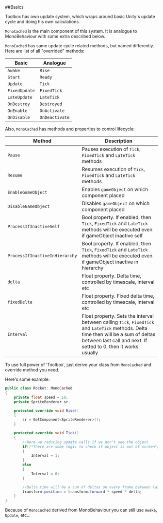 ##Basics

Toolbox has own update system, which wraps around basic Unity's update cycle and doing his own calculations.

`MonoCached` is the main component of this system. It is analogue to MonoBehaviour with some extra described below.

`MonoCached` has same update cycle related methods, but named differently. Here are list of all "overrided" methods:

|Basic|Analogue|
|-|-|
|`Awake`|`Rise`|
|`Start`|`Ready`|
|`Update`|`Tick`|
|`FixedUpdate`|`FixedTick`|
|`LateUpdate`|`LateTick`|
|`OnDestroy`|`Destroyed`|
|`OnEnable`|`OnActivate`|
|`OnDisable`|`OnDeactivate`|

Also, `MonoCached` has methods and properties to control lifecycle:

|Method|Description|
|-|-|
|`Pause`|Pauses execution of `Tick`, `FixedTick` and `LateTick` methods|
|`Resume`|Resumes execution of `Tick`, `FixedTick` and `LateTick` methods|
|`EnableGameObject`|Enables `gameObject` on which component placed|
|`DisableGameObject`|Disables `gameObject` on which component placed|
|`ProcessIfInactiveSelf`|Bool property. If enabled, then `Tick`, `FixedTick` and `LateTick` methods will be executed even if gameObject inactive self|
|`ProcessIfInactiveInHierarchy`|Bool property. If enabled, then `Tick`, `FixedTick` and `LateTick` methods will be executed even if gameObject inactive in hierarchy|
|`delta`|Float property. Delta time, controlled by timescale, interval etc|
|`fixedDelta`|Float property. Fixed delta time, controlled by timescale, interval etc|
|`Interval`|Float property. Sets the interval between calling `Tick`, `FixedTick` and `LateTick` methods. Delta time then will be a sum of deltas between last call and next. If setted to 0, then it works usually|

To use full power of 'Toolbox', just derive your class from `MonoCached` and override method you need.

Here's some example:

```C#
public class Rocket: MonoCached
{
    private float speed = 10;
    private SpriteRenderer sr;

    protected override void Rise()
    {
        sr = GetComponent<SpriteRenderer>();
    }

    protected override void Tick()
    {
        //Here we reducing update calls if we don't see the object
        if(/*There are some logic to check if object is out of screen*/)
        {
            Interval = 1;
        }
        else
        {
            Interval = 0;
        }

        //Delta time will be a sum of deltas on every frame between last call of this method and current
        transform.position = transform.forward * speed * delta;
    }
}
```

Because of `MonoCached` derived from MonoBehaviour you can still use `Awake`, `Update`, etc...